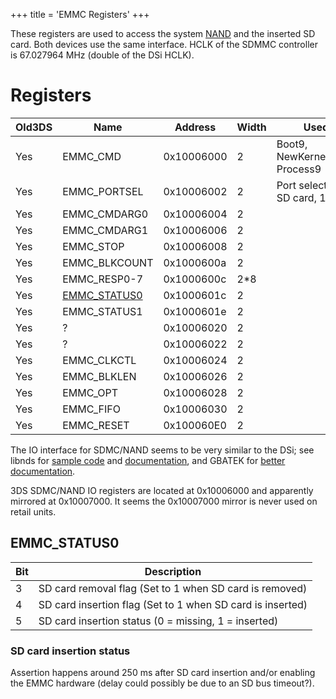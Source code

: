 +++
title = 'EMMC Registers'
+++

These registers are used to access the system
[NAND](Flash_Filesystem "wikilink") and the inserted SD card. Both
devices use the same interface. HCLK of the SDMMC controller is
67.027964 MHz (double of the DSi HCLK).

# Registers

| Old3DS | Name                                     | Address    | Width | Used by                               |
|--------|------------------------------------------|------------|-------|---------------------------------------|
| Yes    | EMMC_CMD                                 | 0x10006000 | 2     | Boot9, NewKernel9Loader, Process9     |
| Yes    | EMMC_PORTSEL                             | 0x10006002 | 2     | Port selection, 0 = SD card, 1 = NAND |
| Yes    | EMMC_CMDARG0                             | 0x10006004 | 2     |                                       |
| Yes    | EMMC_CMDARG1                             | 0x10006006 | 2     |                                       |
| Yes    | EMMC_STOP                                | 0x10006008 | 2     |                                       |
| Yes    | EMMC_BLKCOUNT                            | 0x1000600a | 2     |                                       |
| Yes    | EMMC_RESP0-7                             | 0x1000600c | 2\*8  |                                       |
| Yes    | [EMMC_STATUS0](#emmc_status0 "wikilink") | 0x1000601c | 2     |                                       |
| Yes    | EMMC_STATUS1                             | 0x1000601e | 2     |                                       |
| Yes    | ?                                        | 0x10006020 | 2     |                                       |
| Yes    | ?                                        | 0x10006022 | 2     |                                       |
| Yes    | EMMC_CLKCTL                              | 0x10006024 | 2     |                                       |
| Yes    | EMMC_BLKLEN                              | 0x10006026 | 2     |                                       |
| Yes    | EMMC_OPT                                 | 0x10006028 | 2     |                                       |
| Yes    | EMMC_FIFO                                | 0x10006030 | 2     |                                       |
| Yes    | EMMC_RESET                               | 0x100060E0 | 2     |                                       |

The IO interface for SDMC/NAND seems to be very similar to the DSi; see
libnds for [sample
code](https://github.com/devkitPro/libnds/blob/master/source/arm7/sdmmc.twl.c)
and
[documentation](https://github.com/devkitPro/libnds/blob/master/include/nds/arm7/sdmmc.h),
and GBATEK for [better
documentation](http://problemkaputt.de/gbatek.htm#dsisdmmcioportscommandparamresponsedata).

3DS SDMC/NAND IO registers are located at 0x10006000 and apparently
mirrored at 0x10007000. It seems the 0x10007000 mirror is never used on
retail units.

## EMMC_STATUS0

| Bit | Description                                                |
|-----|------------------------------------------------------------|
| 3   | SD card removal flag (Set to 1 when SD card is removed)    |
| 4   | SD card insertion flag (Set to 1 when SD card is inserted) |
| 5   | SD card insertion status (0 = missing, 1 = inserted)       |

### SD card insertion status

Assertion happens around 250 ms after SD card insertion and/or enabling
the EMMC hardware (delay could possibly be due to an SD bus timeout?).
